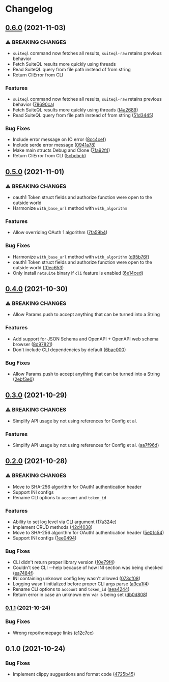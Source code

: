 # Changelog

## [0.6.0](https://www.github.com/jmagnusson/netsuite-rs/compare/v0.5.0...v0.6.0) (2021-11-03)


### ⚠ BREAKING CHANGES

* `suiteql` command now fetches all results, `suiteql-raw` retains previous behavior
* Fetch SuiteQL results more quickly using threads
* Read SuiteQL query from file path instead of from string
* Return CliError from CLI

### Features

* `suiteql` command now fetches all results, `suiteql-raw` retains previous behavior ([78690ca](https://www.github.com/jmagnusson/netsuite-rs/commit/78690ca398a7c08fe9384c27f5ea8fde1385a6b1))
* Fetch SuiteQL results more quickly using threads ([f4a2689](https://www.github.com/jmagnusson/netsuite-rs/commit/f4a2689baa3903c37d423e20014b05fbdb564571))
* Read SuiteQL query from file path instead of from string ([51d3445](https://www.github.com/jmagnusson/netsuite-rs/commit/51d34455d258a2fceb21d7df12ac3b4c50716ed8))


### Bug Fixes

* Include error message on IO error ([8cc4cef](https://www.github.com/jmagnusson/netsuite-rs/commit/8cc4ceff61fa3a0127642d2a7fc59bfd70a08902))
* Include serde error message ([0941a78](https://www.github.com/jmagnusson/netsuite-rs/commit/0941a7809de2d2b37234f4cbb2f95a765abc02ce))
* Make main structs Debug and Clone ([7fa92f4](https://www.github.com/jmagnusson/netsuite-rs/commit/7fa92f4e0ca3d145b8dbc4ea7f897f3bbf00a868))
* Return CliError from CLI ([5cbcbcb](https://www.github.com/jmagnusson/netsuite-rs/commit/5cbcbcb5efdb3de5519e4c90977e42b81b7c02ad))

## [0.5.0](https://www.github.com/jmagnusson/netsuite-rs/compare/v0.4.0...v0.5.0) (2021-11-01)


### ⚠ BREAKING CHANGES

* oauth1 Token struct fields and authorize function were open to the outside world
* Harmonize `with_base_url` method with `with_algorithm`

### Features

* Allow overriding OAuth 1 algorithm ([7fa59b4](https://www.github.com/jmagnusson/netsuite-rs/commit/7fa59b4612824c0a706aff9722031e632e8250b3))


### Bug Fixes

* Harmonize `with_base_url` method with `with_algorithm` ([d95b76f](https://www.github.com/jmagnusson/netsuite-rs/commit/d95b76fcbfc959349da4fa0ab00688cbf8818bf7))
* oauth1 Token struct fields and authorize function were open to the outside world ([f0ec653](https://www.github.com/jmagnusson/netsuite-rs/commit/f0ec6532b56594c54939ae1cb0de6ef9832617c2))
* Only install `netsuite` binary if `cli` feature is enabled ([6e14ced](https://www.github.com/jmagnusson/netsuite-rs/commit/6e14ceda77a027958fa09377daad7d202c097790))

## [0.4.0](https://www.github.com/jmagnusson/netsuite-rs/compare/v0.3.0...v0.4.0) (2021-10-30)


### ⚠ BREAKING CHANGES

* Allow Params.push to accept anything that can be turned into a String

### Features

* Add support for JSON Schema and OpenAPI + OpenAPI web schema browser ([8d97821](https://www.github.com/jmagnusson/netsuite-rs/commit/8d978213f045e2a6ad19f102489f52c9f89eda69))
* Don't include CLI dependencies by default ([6bac000](https://www.github.com/jmagnusson/netsuite-rs/commit/6bac0009a78775a141b0ece4f07ac2dede54a298))


### Bug Fixes

* Allow Params.push to accept anything that can be turned into a String ([2ebf3e0](https://www.github.com/jmagnusson/netsuite-rs/commit/2ebf3e02801bd868dc2da27d70b58d34bd74e665))

## [0.3.0](https://www.github.com/jmagnusson/netsuite-rs/compare/v0.2.0...v0.3.0) (2021-10-29)


### ⚠ BREAKING CHANGES

* Simplify API usage by not using references for Config et al.

### Features

* Simplify API usage by not using references for Config et al. ([aa7f96d](https://www.github.com/jmagnusson/netsuite-rs/commit/aa7f96d079b65155becded72632da01b4b1d4dc3))

## [0.2.0](https://www.github.com/jmagnusson/netsuite-rs/compare/v0.1.1...v0.2.0) (2021-10-28)


### ⚠ BREAKING CHANGES

* Move to SHA-256 algorithm for OAuth1 authentication header
* Support INI configs
* Rename CLI options to `account` and `token_id`

### Features

* Ability to set log level via CLI argument ([17a324e](https://www.github.com/jmagnusson/netsuite-rs/commit/17a324e6b2bc7b2e6bf370cb5369507ad37d8a58))
* Implement CRUD methods ([42d4038](https://www.github.com/jmagnusson/netsuite-rs/commit/42d40385077bd3c91208dbfd5acc9a3caaf6b250))
* Move to SHA-256 algorithm for OAuth1 authentication header ([5e01c54](https://www.github.com/jmagnusson/netsuite-rs/commit/5e01c549c7297018468ebc9970ae0b909a57e141))
* Support INI configs ([1ee0494](https://www.github.com/jmagnusson/netsuite-rs/commit/1ee049413f2ebc70e5f785e2fc8448a1bd73047d))


### Bug Fixes

* CLI didn't return proper library version ([10e79f4](https://www.github.com/jmagnusson/netsuite-rs/commit/10e79f49be7b2d9fb7dee1569a59a727881b56df))
* Couldn't see CLI --help because of how INI section was being checked ([ea7484f](https://www.github.com/jmagnusson/netsuite-rs/commit/ea7484f54b4ed18632325dad0a4bf2f29ffdbb95))
* INI containing unknown config key wasn't allowed ([073cf08](https://www.github.com/jmagnusson/netsuite-rs/commit/073cf0822055403be68da5f9bb2891f70343824b))
* Logging wasn't initialized before proper CLI args parse ([a3ca1f4](https://www.github.com/jmagnusson/netsuite-rs/commit/a3ca1f46f0b4ff9eb790f6c3cc0a927472afffdd))
* Rename CLI options to `account` and `token_id` ([aea4244](https://www.github.com/jmagnusson/netsuite-rs/commit/aea42448a39c37f87abe26a3892cb5edd0729f4d))
* Return error in case an unknown env var is being set ([db0d808](https://www.github.com/jmagnusson/netsuite-rs/commit/db0d80843516d80f9e8295db6ecb5ad5845d338b))

### [0.1.1](https://www.github.com/jmagnusson/netsuite-rs/compare/v0.1.0...v0.1.1) (2021-10-24)


### Bug Fixes

* Wrong repo/homepage links ([c12c7cc](https://www.github.com/jmagnusson/netsuite-rs/commit/c12c7ccd81202d055d0c2bbb9eac49b7841bd1b9))

## 0.1.0 (2021-10-24)


### Bug Fixes

* Implement clippy suggestions and format code ([4725b45](https://www.github.com/jmagnusson/netsuite-rs/commit/4725b45c56751756a3ac982bfe99be112dae6b6d))
